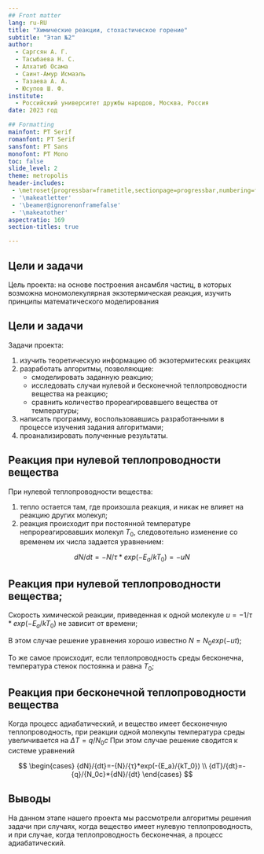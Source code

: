 ```yaml
---
## Front matter
lang: ru-RU
title: "Химические реакции, стохастическое горение"
subtitle: "Этап №2"
author: 
  - Саргсян А. Г.    
  - Тасыбаева Н. С.  
  - Алхатиб Осама  
  - Саинт-Амур Исмаэль  
  - Тазаева А. А.  
  - Юсупов Ш. Ф.  
institute:
  - Российский университет дружбы народов, Москва, Россия
date: 2023 год

## Formatting
mainfont: PT Serif
romanfont: PT Serif
sansfont: PT Sans
monofont: PT Mono
toc: false
slide_level: 2
theme: metropolis
header-includes:
 - \metroset{progressbar=frametitle,sectionpage=progressbar,numbering=fraction}
 - '\makeatletter'
 - '\beamer@ignorenonframefalse'
 - '\makeatother'
aspectratio: 169
section-titles: true

---
```


## Цели и задачи
Цель проекта: на основе построения ансамбля частиц, в которых
возможна мономолекулярная экзотермическая реакция, изучить принципы математического моделирования

## Цели и задачи 

Задачи проекта:

1.	изучить теоретическую информацию об экзотермитеских реакциях
2.	разработать алгоритмы, позволяющие:
     - смоделировать заданную реакцию;
     - исследовать случаи нулевой и бесконечной теплопроводности вещества на реакцию;
     - сравнить количество прореагировавшего вещества от температуры;
3.	написать программу, воспользовавшись разработанными в процессе изучения задания алгоритмами;
4.	проанализировать полученные результаты.

## Реакция при нулевой теплопроводности вещества
При нулевой теплопроводности вещества: 
1. тепло остается там, где произошла реакция, и никак не влияет на реакцию других молекул;
2. реакция происходит при постоянной температуре непрореагировавших молекул $T_0$, следовотельно изменение со временем их числа задается уравнением:

  $$dN/dt=-N/τ*exp(-{E_a}/{kT_0})=-uN$$
  
## Реакция при нулевой теплопроводности вещества;

Скорость химической реакции, приведенная к одной молекуле   $u=-{1}/{τ}*exp(-{E_a}/{kT_0})$ не зависит от времени;

В этом случае решение уравнения хорошо известно  $N=N_0exp(-ut)$;

То же самое происходит, если теплопроводность среды бесконечна, температура стенок постоянна и равна $T_0$;

## Реакция при бесконечной теплопроводности вещества

Когда процесс адиабатический, и вещество имеет бесконечную теплопроводность,
при реакции одной молекулы температура среды увеличивается на $\Delta T=q/N_0c$
При этом случае решение сводится к системе уравнений

$$
 \begin{cases}
   {dN}/{dt}=-{N}/{τ}*exp(-{E_a}/{kT_0})
   \\
   {dT}/{dt}=-{q}/{N_0c}*{dN}/{dt}
 \end{cases}
$$

## Выводы

На данном этапе нашего проекта мы рассмотрели алгоритмы решения задачи при случаях, когда вещество имеет нулевую теплопроводность, и при случае, когда теплопроводность бесконечная, а процесс адиабатический.


